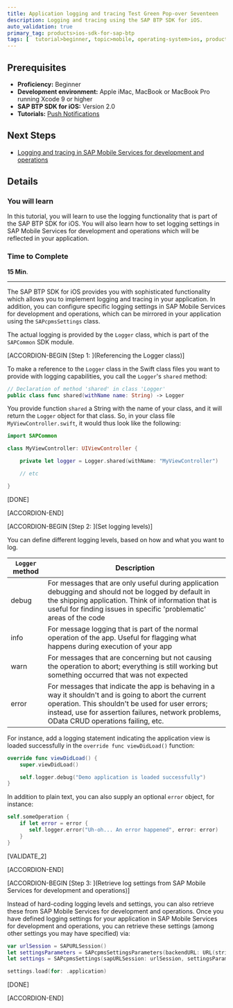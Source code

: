 ```yaml
---
title: Application logging and tracing Test Green Pop-over Seventeen
description: Logging and tracing using the SAP BTP SDK for iOS.
auto_validation: true
primary_tag: products>ios-sdk-for-sap-btp
tags: [  tutorial>beginner, topic>mobile, operating-system>ios, products>sap-business-technology-platform, products>sap-mobile-services ]
---
```

## Prerequisites  

- **Proficiency:** Beginner
- **Development environment:** Apple iMac, MacBook or MacBook Pro running Xcode 9 or higher
- **SAP BTP SDK for iOS:** Version 2.0
- **Tutorials:** [Push Notifications](fiori-ios-hcpms-push-notifications)

## Next Steps

- [Logging and tracing in SAP Mobile Services for development and operations](fiori-ios-hcpms-logging)

## Details

### You will learn  

In this tutorial, you will learn to use the logging functionality that is part of the SAP BTP SDK for iOS. You will also learn how to set logging settings in SAP Mobile Services for development and operations which will be reflected in your application.

### Time to Complete

**15 Min**.

---

The SAP BTP SDK for iOS provides you with sophisticated functionality which allows you to implement logging and tracing in your application. In addition, you can configure specific logging settings in SAP Mobile Services for development and operations, which can be mirrored in your application using the `SAPcpmsSettings` class.

The actual logging is provided by the `Logger` class, which is part of the `SAPCommon` SDK module.

[ACCORDION-BEGIN [Step 1: ](Referencing the Logger class)]

To make a reference to the `Logger` class in the Swift class files you want to provide with logging capabilities, you call the `Logger`'s `shared` method:

```swift
// Declaration of method 'shared' in class 'Logger'
public class func shared(withName name: String) -> Logger
```

You provide function `shared` a String with the name of your class, and it will return the `Logger` object for that class. So, in your class file `MyViewController.swift`, it would thus look like the following:

```swift
import SAPCommon

class MyViewController: UIViewController {

    private let logger = Logger.shared(withName: "MyViewController")

    // etc

}
```

[DONE]

[ACCORDION-END]

[ACCORDION-BEGIN [Step 2: ](Set logging levels)]

You can define different logging levels, based on how and what you want to log.

| `Logger` method | Description |
|---|---|
| debug | For messages that are only useful during application debugging and should not be logged by default in the shipping application. Think of information that is useful for finding issues in specific 'problematic' areas of the code|
| info | For message logging that is part of the normal operation of the app. Useful for flagging what happens during execution of your app |
| warn | For messages that are concerning but not causing the operation to abort; everything is still working but something occurred that was not expected |
| error | For messages that indicate the app is behaving in a way it shouldn't and is going to abort the current operation. This shouldn't be used for user errors; instead, use for assertion failures, network problems, OData CRUD operations failing, etc. |

For instance, add a logging statement indicating the application view is loaded successfully in the `override func viewDidLoad()` function:

```swift
override func viewDidLoad() {
    super.viewDidLoad()

    self.logger.debug("Demo application is loaded successfully")
}
```

In addition to plain text, you can also supply an optional `error` object, for instance:

```swift
self.someOperation {
    if let error = error {
       self.logger.error("Uh-oh... An error happened", error: error)
    }
}
```

[VALIDATE_2]

[ACCORDION-END]

[ACCORDION-BEGIN [Step 3: ](Retrieve log settings from SAP Mobile Services for development and operations)]

Instead of hard-coding logging levels and settings, you can also retrieve these from SAP Mobile Services for development and operations. Once you have defined logging settings for your application in SAP Mobile Services for development and operations, you can retrieve these settings (among other settings you may have specified) via:

```swift
var urlSession = SAPURLSession()
let settingsParameters = SAPcpmsSettingsParameters(backendURL: URL(string: <#domain#>)!, applicationID: <#appid#>)
let settings = SAPcpmsSettings(sapURLSession: urlSession, settingsParameters: settingsParameters)

settings.load(for: .application)
```

[DONE]

[ACCORDION-END]
